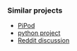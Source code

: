### Similar projects
* [PiPod](https://hackaday.io/project/26157-pipod)
* [python project](https://www.youtube.com/watch?v=AzPH5V-sfsI&list=WL&ab_channel=RP2040Projects)
* [Reddit discussion](https://www.reddit.com/r/3Dprinting/comments/95e463/3d_printed_portable_music_player_with_raspberry/)